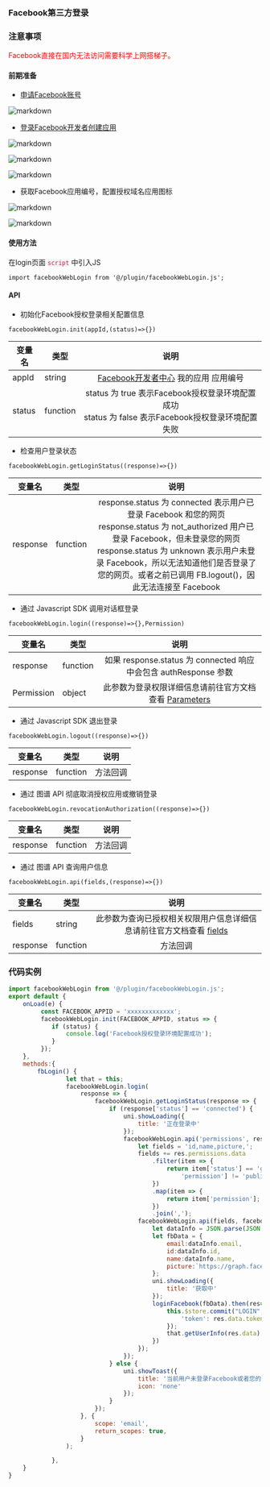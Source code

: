 ### Facebook第三方登录

### 注意事项

<font color=#FF0000 >Facebook直接在国内无法访问需要科学上网搭梯子。</font>

#### 前期准备

- [申请Facebook账号](https://www.facebook.com/ "申请Facebook账号")

![markdown](../../../images/202203261652696.png "申请Facebook账号")

- [登录Facebook开发者创建应用](https://developers.facebook.com/ "登录Facebook开发者创建应用")

![markdown](../../../images/202203261700045.png "登录Facebook开发者创建应用")

![markdown](../../../images/202203261654037.png "登录Facebook开发者创建应用")

![markdown](../../../images/202203261655521.png "登录Facebook开发者创建应用")

- 获取Facebook应用编号，配置授权域名应用图标

![markdown](../../../images/202203261655397.png "获取Facebook应用编号，配置授权域名应用图标")

![markdown](../../../images/202203261656847.png "获取Facebook应用编号，配置授权域名应用图标") 


#### 使用方法
在login页面 <code style="background:#1B1F230D;color:#C7254E">script</code> 中引入JS
```
import facebookWebLogin from '@/plugin/facebookWebLogin.js';
```
#### API
- 初始化Facebook授权登录相关配置信息

```
facebookWebLogin.init(appId,(status)=>{})
```
| 变量名 | 类型 | 说明 |
| ------------- | ------------- | ------------- |
| appId  | string | <center>[Facebook开发者中心](https://developers.facebook.com) 我的应用 应用编号</center> | 
| status  | function | <center>status 为 true 表示Facebook授权登录环境配置成功<br>status 为 false 表示Facebook授权登录环境配置失败</center> | 

- 检查用户登录状态

```
facebookWebLogin.getLoginStatus((response)=>{})
```
| 变量名 | 类型 | 说明 |
| ------------- | ------------- | ------------- |
| response | function | <center>response.status 为 connected 表示用户已登录 Facebook 和您的网页<br>response.status 为 not_authorized 用户已登录 Facebook，但未登录您的网页<br>response.status 为 unknown 表示用户未登录 Facebook，所以无法知道他们是否登录了您的网页。或者之前已调用 FB.logout()，因此无法连接至 Facebook</center>  | 

- 通过 Javascript SDK 调用对话框登录

```
facebookWebLogin.login((response)=>{},Permission)
```
| 变量名 | 类型 | 说明 |
| ------------- | ------------- | ------------- |
| response | function | <center>如果 response.status 为 connected 响应中会包含 authResponse 参数</center>  | 
| Permission | object | <center>此参数为登录权限详细信息请前往官方文档查看 [Parameters](https://developers.facebook.com/docs/reference/javascript/FB.login/v11.0)</center>  |

- 通过 Javascript SDK 退出登录

```
facebookWebLogin.logout((response)=>{})
```
| 变量名 | 类型 | 说明 |
| ------------- | ------------- | ------------- |
| response | function | <center>方法回调</center>  | 

- 通过 图谱 API 彻底取消授权应用或撤销登录

```
facebookWebLogin.revocationAuthorization((response)=>{})
```
| 变量名 | 类型 | 说明 |
| ------------- | ------------- | ------------- |
| response | function | <center>方法回调</center>  | 

- 通过 图谱 API 查询用户信息

```
facebookWebLogin.api(fields,(response)=>{})
```
| 变量名 | 类型 | 说明 |
| ------------- | ------------- | ------------- |
| fields | string | <center>此参数为查询已授权相关权限用户信息详细信息请前往官方文档查看 [fields](https://developers.facebook.com/docs/permissions/reference)</center>  | 
| response | function | <center>方法回调</center>  | 


### 代码实例


```js
import facebookWebLogin from '@/plugin/facebookWebLogin.js';
export default {
    onLoad(e) {
         const FACEBOOK_APPID = 'xxxxxxxxxxxxx';
         facebookWebLogin.init(FACEBOOK_APPID, status => {
            if (status) {
                console.log('Facebook授权登录环境配置成功');
            }
         });
    },
    methods:{
        fbLogin() {
                let that = this;
                facebookWebLogin.login(
                    response => {
                        facebookWebLogin.getLoginStatus(response => {
                            if (response['status'] == 'connected') {
                                uni.showLoading({
                                    title: '正在登录中'
                                });
                                facebookWebLogin.api('permissions', res => {
                                    let fields = 'id,name,picture,';
                                    fields += res.permissions.data
                                        .filter(item => {
                                            return item['status'] == 'granted' && item[
                                                'permission'] != 'public_profile';
                                        })
                                        .map(item => {
                                            return item['permission'];
                                        })
                                        .join(',');
                                    facebookWebLogin.api(fields, facebookInfo => {
                                        let dataInfo = JSON.parse(JSON.stringify(facebookInfo));
                                        let fbData = {
                                            email:dataInfo.email,
                                            id:dataInfo.id,
                                            name:dataInfo.name,
                                            picture:`https://graph.facebook.com/${dataInfo.id}/picture?type=large`
                                        };
                                        uni.showLoading({
                                            title: '获取中'
                                        });
                                        loginFacebook(fbData).then(res=>{
                                            this.$store.commit("LOGIN", {
                                                'token': res.data.token
                                            });
                                            that.getUserInfo(res.data);
                                        })
                                    });
                                });
                            } else {
                                uni.showToast({
                                    title: '当前用户未登录Facebook或者您的网页',
                                    icon: 'none'
                                });
                            }
                        });
                    }, {
                        scope: 'email', 
                        return_scopes: true,
                    }
                );

            },
    }
}

```